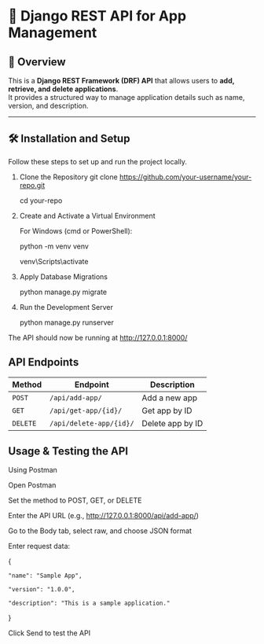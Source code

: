 # 📌 Django REST API for App Management

## 🚀 Overview
This is a **Django REST Framework (DRF) API** that allows users to **add, retrieve, and delete applications**.  
It provides a structured way to manage application details such as name, version, and description.

---

## 🛠 Installation and Setup
Follow these steps to set up and run the project locally.

1. Clone the Repository
   git clone https://github.com/your-username/your-repo.git

   cd your-repo

3. Create and Activate a Virtual Environment
   
   For Windows (cmd or PowerShell):

   python -m venv venv

   venv\Scripts\activate


5. Apply Database Migrations

   python manage.py migrate

4. Run the Development Server

   python manage.py runserver

The API should now be running at http://127.0.0.1:8000/

## API Endpoints

| Method  | Endpoint               | Description            |
|---------|------------------------|------------------------|
| `POST`  | `/api/add-app/`        | Add a new app          |
| `GET`   | `/api/get-app/{id}/`   | Get app by ID         |
| `DELETE`| `/api/delete-app/{id}/` | Delete app by ID      |


## Usage & Testing the API

Using Postman

   Open Postman

   Set the method to POST, GET, or DELETE

   Enter the API URL (e.g., http://127.0.0.1:8000/api/add-app/)

   Go to the Body tab, select raw, and choose JSON format

Enter request data:

{

    "name": "Sample App",
    
    "version": "1.0.0",
    
    "description": "This is a sample application."
    
}

Click Send to test the API

